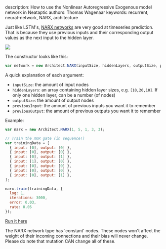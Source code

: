 description: How to use the Nonlinear Autoregressive Exogenous model network in Neataptic
authors: Thomas Wagenaar
keywords: recurrent, neural-network, NARX, architecture

Just like LSTM's, [NARX networks](https://en.wikipedia.org/wiki/Nonlinear_autoregressive_exogenous_model) are very good at timeseries prediction. That is because they use previous inputs and their corresponding output values as the next input to the hidden layer.

![](http://i.imgur.com/qcLyVcw.png)

The constructor looks like this:

```js
var network = new Architect.NARX(inputSize, hiddenLayers, outputSize, previousInput, previousOutput);
```

A quick explanation of each argument:
* `inputSize`: the amount of input nodes
* `hiddenLayers`: an array containing hidden layer sizes, e.g. `[10,20,10]`. If only one hidden layer, can be a number (of nodes)
* `outputSize`: the amount of output nodes
* `previousInput`: the amount of previous inputs you want it to remember
* `previousOutput`: the amount of previous outputs you want it to remember

Example:

```javascript
var narx = new Architect.NARX(1, 5, 1, 3, 3);

// Train the XOR gate (in sequence!)
var trainingData = [
  { input: [0], output: [0] },
  { input: [0], output: [0] },
  { input: [0], output: [1] },
  { input: [1], output: [0] },
  { input: [0], output: [0] },
  { input: [0], output: [0] },
  { input: [0], output: [1] },
];

narx.train(trainingData, {
  log: 1,
  iterations: 3000,
  error: 0.03,
  rate: 0.05
});
```
[Run it here](https://jsfiddle.net/wagenaartje/1o7t91yk/2/)

The NARX network type has 'constant' nodes. These nodes won't affect the weight of their incoming connections and their bias will never change. Please do note that mutation CAN change all of these.
